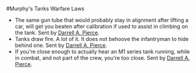#Murphy's Tanks Warfare Laws
* The same gun tube that would probably stay in alignment after lifting a car, will get you beaten after calibration if used to assist in climbing on the tank. Sent by [Darrell A. Pierce](mailto:agentwulf@comcast.net).
* Tanks draw fire. A lot of it. It does not behoove the infantryman to hide behind one. Sent by [Darrell A. Pierce](mailto:agentwulf@comcast.net).
* If you're close enough to actually hear an M1 series tank running, while in combat, and not part of the crew, you're too close. Sent by [Darrell A. Pierce](mailto:agentwulf@comcast.net).
